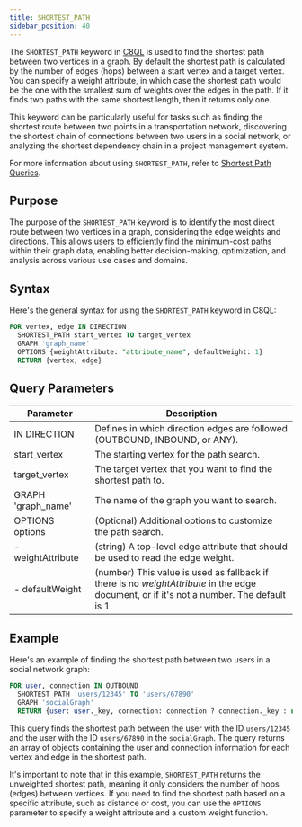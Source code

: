 ```yaml
---
title: SHORTEST_PATH
sidebar_position: 40
---
```


The `SHORTEST_PATH` keyword in [C8QL](../../../../compute/queryworkers/queries/c8ql/) is used to find the shortest path between two vertices in a graph. By default the shortest path is calculated by the number of edges (hops) between a start vertex and a target vertex. You can specify a weight attribute, in which case the shortest path would be the one with the smallest sum of weights over the edges in the path. If it finds two paths with the same shortest length, then it returns only one.

This keyword can be particularly useful for tasks such as finding the shortest route between two points in a transportation network, discovering the shortest chain of connections between two users in a social network, or analyzing the shortest dependency chain in a project management system.

For more information about using `SHORTEST_PATH`, refer to [Shortest Path Queries](../shortest-path-queries/).

## Purpose

The purpose of the `SHORTEST_PATH` keyword is to identify the most direct route between two vertices in a graph, considering the edge weights and directions. This allows users to efficiently find the minimum-cost paths within their graph data, enabling better decision-making, optimization, and analysis across various use cases and domains.

## Syntax

Here's the general syntax for using the `SHORTEST_PATH` keyword in C8QL:

```sql
FOR vertex, edge IN DIRECTION
  SHORTEST_PATH start_vertex TO target_vertex
  GRAPH 'graph_name'
  OPTIONS {weightAttribute: "attribute_name", defaultWeight: 1}
  RETURN {vertex, edge}
```

## Query Parameters

| Parameter         | Description         |
|-------------------|---------------------------------------------|
| IN DIRECTION    |  Defines in which direction edges are followed (OUTBOUND, INBOUND, or ANY). |
| start_vertex       | The starting vertex for the path search.                                |
| target_vertex      | The target vertex that you want to find the shortest path to.           |
| GRAPH 'graph_name' | The name of the graph you want to search.                               |
| OPTIONS options    | (Optional) Additional options to customize the path search.             |
| - weightAttribute  | (string) A top-level edge attribute that should be used to read the edge weight.   |
| - defaultWeight    | (number) This value is used as fallback if there is no _weightAttribute_ in the edge document, or if it's not a number. The default is 1. |

## Example

Here's an example of finding the shortest path between two users in a social network graph:

```sql
FOR user, connection IN OUTBOUND
  SHORTEST_PATH 'users/12345' TO 'users/67890'
  GRAPH 'socialGraph'
  RETURN {user: user._key, connection: connection ? connection._key : null}
```

This query finds the shortest path between the user with the ID `users/12345` and the user with the ID `users/67890` in the `socialGraph`. The query returns an array of objects containing the user and connection information for each vertex and edge in the shortest path.

It's important to note that in this example, `SHORTEST_PATH` returns the unweighted shortest path, meaning it only considers the number of hops (edges) between vertices. If you need to find the shortest path based on a specific attribute, such as distance or cost, you can use the `OPTIONS` parameter to specify a weight attribute and a custom weight function.
